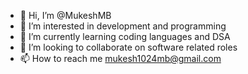 - 👋 Hi, I’m @MukeshMB
- 👀 I’m interested in development and programming
- 🌱 I’m currently learning coding languages and DSA
- 💞️ I’m looking to collaborate on software related roles
- 📫 How to reach me mukesh1024mb@gmail.com

<!---
MukeshMB/MukeshMB is a ✨ special ✨ repository because its `README.md` (this file) appears on your GitHub profile.
You can click the Preview link to take a look at your changes.
--->
